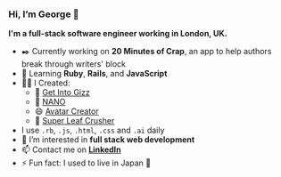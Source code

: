 ### Hi, I’m George 👋
**I'm a full-stack software engineer working in London, UK.**

- ✒️ Currently working on **20 Minutes of Crap**, an app to help authors break through writers' block
- 🌱 Learning **Ruby**, **Rails**, and **JavaScript**
- 👷‍♂️ I Created:
  - 🎵 [Get Into Gizz](https://get-into-gizz.com/)
  - 🧃 [NANO](http://www.getnano.uk/)
  - 😄 [Avatar Creator](https://gloyens.github.io/avatar-creator/)
  - 🍃 [Super Leaf Crusher](https://starborg.itch.io/super-leaf-crusher)
- I use `.rb`, `.js`, `.html`, `.css` and `.ai` daily
- 👀 I’m interested in **full stack web development**
- 📫 Contact me on [**LinkedIn**](https://www.linkedin.com/in/gloyens/)
- ⚡ Fun fact: I used to live in Japan 🗾

<!---
gloyens/gloyens is a ✨ special ✨ repository because its `README.md` (this file) appears on your GitHub profile.
You can click the Preview link to take a look at your changes.
--->

